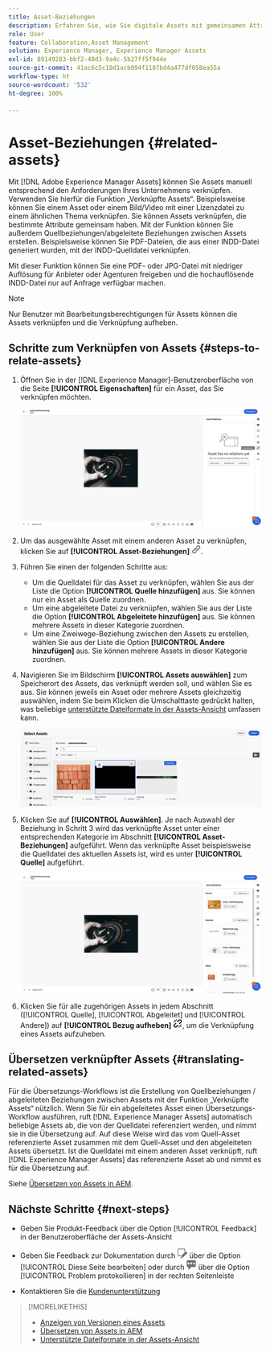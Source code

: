 ```yaml
---
title: Asset-Beziehungen
description: Erfahren Sie, wie Sie digitale Assets mit gemeinsamen Attributen verknüpfen. Erstellen Sie außerdem mit Asset-Beziehungen von der Quelle abgeleitete Beziehungen zwischen digitalen Assets.
role: User
feature: Collaboration,Asset Management
solution: Experience Manager, Experience Manager Assets
exl-id: 89149283-bbf2-40d3-9a4c-5b27ff5f944e
source-git-commit: 41ac6c5c18d1acb094f1107bd4a477df058ea55a
workflow-type: ht
source-wordcount: '532'
ht-degree: 100%

---
```


# Asset-Beziehungen {#related-assets}

Mit [!DNL Adobe Experience Manager Assets] können Sie Assets manuell entsprechend den Anforderungen Ihres Unternehmens verknüpfen. Verwenden Sie hierfür die Funktion „Verknüpfte Assets“. Beispielsweise können Sie einem Asset oder einem Bild/Video mit einer Lizenzdatei zu einem ähnlichen Thema verknüpfen. Sie können Assets verknüpfen, die bestimmte Attribute gemeinsam haben. Mit der Funktion können Sie außerdem Quellbeziehungen/abgeleitete Beziehungen zwischen Assets erstellen. Beispielsweise können Sie PDF-Dateien, die aus einer INDD-Datei generiert wurden, mit der INDD-Quelldatei verknüpfen.

Mit dieser Funktion können Sie eine PDF- oder JPG-Datei mit niedriger Auflösung für Anbieter oder Agenturen freigeben und die hochauflösende INDD-Datei nur auf Anfrage verfügbar machen.

>[!NOTE]
>
>Nur Benutzer mit Bearbeitungsberechtigungen für Assets können die Assets verknüpfen und die Verknüpfung aufheben.

## Schritte zum Verknüpfen von Assets {#steps-to-relate-assets}

1. Öffnen Sie in der [!DNL Experience Manager]-Benutzeroberfläche von die Seite **[!UICONTROL Eigenschaften]** für ein Asset, das Sie verknüpfen möchten.

   ![Öffnen der Seite „Eigenschaften“ eines Assets, um das Asset zu verknüpfen](assets/asset-properties-relate-assets.png)

1. Um das ausgewählte Asset mit einem anderen Asset zu verknüpfen, klicken Sie auf **[!UICONTROL Asset-Beziehungen]** ![Assets verknüpfen](assets/do-not-localize/link-relate.png).
1. Führen Sie einen der folgenden Schritte aus:

   * Um die Quelldatei für das Asset zu verknüpfen, wählen Sie aus der Liste die Option **[!UICONTROL Quelle hinzufügen]** aus. Sie können nur ein Asset als Quelle zuordnen.
   * Um eine abgeleitete Datei zu verknüpfen, wählen Sie aus der Liste die Option **[!UICONTROL Abgeleitete hinzufügen]** aus. Sie können mehrere Assets in dieser Kategorie zuordnen.
   * Um eine Zweiwege-Beziehung zwischen den Assets zu erstellen, wählen Sie aus der Liste die Option **[!UICONTROL Andere hinzufügen]** aus. Sie können mehrere Assets in dieser Kategorie zuordnen.

1. Navigieren Sie im Bildschirm **[!UICONTROL Assets auswählen]** zum Speicherort des Assets, das verknüpft werden soll, und wählen Sie es aus. Sie können jeweils ein Asset oder mehrere Assets gleichzeitig auswählen, indem Sie beim Klicken die Umschalttaste gedrückt halten, was beliebige [unterstützte Dateiformate in der Assets-Ansicht](/help/assets/supported-file-formats-assets-view.md) umfassen kann.

   ![Hinzufügen eines verknüpften Assets](assets/add-related-asset.png)

1. Klicken Sie auf **[!UICONTROL Auswählen]**. Je nach Auswahl der Beziehung in Schritt 3 wird das verknüpfte Asset unter einer entsprechenden Kategorie im Abschnitt **[!UICONTROL Asset-Beziehungen]** aufgeführt. Wenn das verknüpfte Asset beispielsweise die Quelldatei des aktuellen Assets ist, wird es unter **[!UICONTROL Quelle]** aufgeführt.

   ![Beispiel für eine Assets-Beziehung](assets/asset-relations-example.png)

1. Klicken Sie für alle zugehörigen Assets in jedem Abschnitt ([!UICONTROL Quelle], [!UICONTROL Abgeleitet] und [!UICONTROL Andere]) auf **[!UICONTROL Bezug aufheben]** ![Bezug aufheben](assets/do-not-localize/link-unrelate-icon.png), um die Verknüpfung eines Assets aufzuheben.

## Übersetzen verknüpfter Assets {#translating-related-assets}

Für die Übersetzungs-Workflows ist die Erstellung von Quellbeziehungen / abgeleiteten Beziehungen zwischen Assets mit der Funktion „Verknüpfte Assets“ nützlich. Wenn Sie für ein abgeleitetes Asset einen Übersetzungs-Workflow ausführen, ruft [!DNL Experience Manager Assets] automatisch beliebige Assets ab, die von der Quelldatei referenziert werden, und nimmt sie in die Übersetzung auf. Auf diese Weise wird das vom Quell-Asset referenzierte Asset zusammen mit dem Quell-Asset und den abgeleiteten Assets übersetzt. Ist die Quelldatei mit einem anderen Asset verknüpft, ruft [!DNL Experience Manager Assets] das referenzierte Asset ab und nimmt es für die Übersetzung auf.

Siehe [Übersetzen von Assets in AEM](/help/assets/translate-assets.md).

## Nächste Schritte {#next-steps}

* Geben Sie Produkt-Feedback über die Option [!UICONTROL Feedback] in der Benutzeroberfläche der Assets-Ansicht

* Geben Sie Feedback zur Dokumentation durch ![Bearbeiten der Seite](assets/do-not-localize/edit-page.png) über die Option [!UICONTROL Diese Seite bearbeiten] oder durch ![Erstellen eines GitHub-Themas](assets/do-not-localize/github-issue.png) über die Option [!UICONTROL Problem protokollieren] in der rechten Seitenleiste

* Kontaktieren Sie die [Kundenunterstützung](https://experienceleague.adobe.com/de?support-solution=General#support)

>[!MORELIKETHIS]
>
>* [Anzeigen von Versionen eines Assets](/help/assets/manage-organize-assets-view.md#view-versions)
>* [Übersetzen von Assets in AEM](/help/assets/translate-assets.md)
>* [Unterstützte Dateiformate in der Assets-Ansicht](/help/assets/supported-file-formats-assets-view.md)
